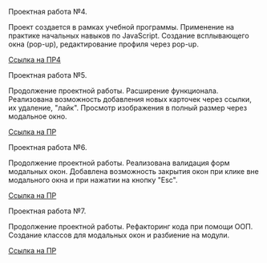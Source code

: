 Проектная работа №4.

Проект создается в рамках учебной программы. Применение на практике начальных навыков по JavaScript. Создание всплывающего окна (pop-up), редактирование профиля через pop-up.

[Ссылка на ПР4](https://mj669.github.io/mesto/)

Проектная работа №5.

Продолжение проектной работы. Расширение функционала. Реализована возможность добавления новых карточек через ссылки, их удаление, "лайк". Просмотр изображения в полный размер через модальное окно.

[Ссылка на ПР](https://mj669.github.io/mesto/)

Проектная работа №6.

Продолжение проектной работы. Реализована валидация форм модальных окон. Добавлена возможность закрытия окон при клике вне модального окна и при нажатии на кнопку "Esc".

[Ссылка на ПР](https://mj669.github.io/mesto/)

Проектная работа №7.

Продолжение проектной работы. Рефакторинг кода при помощи ООП. Создание классов для модальных окон и разбиение на модули.

[Ссылка на ПР](https://mj669.github.io/mesto/)